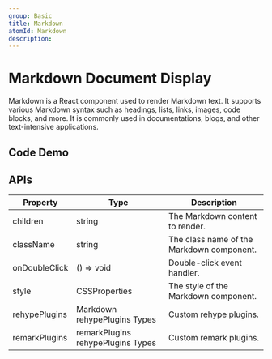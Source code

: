 ```yaml
---
group: Basic
title: Markdown
atomId: Markdown
description:
---
```


# Markdown Document Display

Markdown is a React component used to render Markdown text. It supports various Markdown syntax such as headings, lists, links, images, code blocks, and more. It is commonly used in documentations, blogs, and other text-intensive applications.

## Code Demo

<code src="./demos/index.tsx" nopadding title="Default Rendering"></code>

<code src="./demos/code.tsx" nopadding title="Code"></code>

<code src="./demos/htmlPlugin.tsx" nopadding title="Custom Plugins Input" description="We have built-in some plugins for Markdown conversion, but if you have other requirements, you can customize the input of `rehypePlugins` and `remarkPlugins` to enhance the current rendering capabilities. The example is a sample input of rehypeRaw for rendering HTML capabilities. It is worth noting that there may be parsing conflicts between different plugins, which may need to be resolved by the user."></code>

## APIs

| Property      | Type                              | Description                               |
| ------------- | --------------------------------- | ----------------------------------------- |
| children      | string                            | The Markdown content to render.           |
| className     | string                            | The class name of the Markdown component. |
| onDoubleClick | () => void                        | Double-click event handler.               |
| style         | CSSProperties                     | The style of the Markdown component.      |
| rehypePlugins | Markdown rehypePlugins Types      | Custom rehype plugins.                    |
| remarkPlugins | remarkPlugins rehypePlugins Types | Custom remark plugins.                    |
